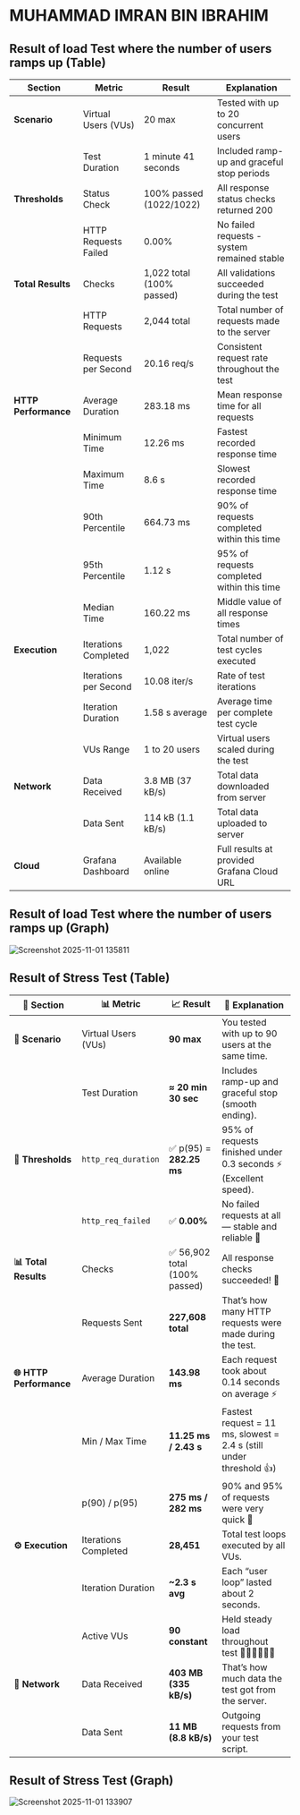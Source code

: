 # MUHAMMAD IMRAN BIN IBRAHIM



## Result of load Test where the number of users ramps up (Table)

| Section | Metric | Result | Explanation |
|---------|--------|--------|-------------|
| **Scenario** | Virtual Users (VUs) | 20 max | Tested with up to 20 concurrent users |
| | Test Duration | 1 minute 41 seconds | Included ramp-up and graceful stop periods |
| **Thresholds** | Status Check | 100% passed (1022/1022) | All response status checks returned 200 |
| | HTTP Requests Failed | 0.00% | No failed requests - system remained stable |
| **Total Results** | Checks | 1,022 total (100% passed) | All validations succeeded during the test |
| | HTTP Requests | 2,044 total | Total number of requests made to the server |
| | Requests per Second | 20.16 req/s | Consistent request rate throughout the test |
| **HTTP Performance** | Average Duration | 283.18 ms | Mean response time for all requests |
| | Minimum Time | 12.26 ms | Fastest recorded response time |
| | Maximum Time | 8.6 s | Slowest recorded response time |
| | 90th Percentile | 664.73 ms | 90% of requests completed within this time |
| | 95th Percentile | 1.12 s | 95% of requests completed within this time |
| | Median Time | 160.22 ms | Middle value of all response times |
| **Execution** | Iterations Completed | 1,022 | Total number of test cycles executed |
| | Iterations per Second | 10.08 iter/s | Rate of test iterations |
| | Iteration Duration | 1.58 s average | Average time per complete test cycle |
| | VUs Range | 1 to 20 users | Virtual users scaled during the test |
| **Network** | Data Received | 3.8 MB (37 kB/s) | Total data downloaded from server |
| | Data Sent | 114 kB (1.1 kB/s) | Total data uploaded to server |
| **Cloud** | Grafana Dashboard | Available online | Full results at provided Grafana Cloud URL |

## Result of load Test where the number of users ramps up (Graph)

![Screenshot 2025-11-01 135811](https://github.com/user-attachments/assets/ac34b07e-99c3-4b13-9712-38170125a2c9)


## Result of Stress Test (Table)




| 🔹 Section              | 📊 Metric            | 📈 Result                    | 💬 Explanation                                                      |
| ----------------------- | -------------------- | ---------------------------- | ------------------------------------------------------------------- |
| **👥 Scenario**         | Virtual Users (VUs)  | **90 max**                   | You tested with up to 90 users at the same time.                    |
|                         | Test Duration        | **≈ 20 min 30 sec**          | Includes ramp-up and graceful stop (smooth ending).                 |
| **🎯 Thresholds**       | `http_req_duration`  | ✅ p(95) = **282.25 ms**      | 95% of requests finished under 0.3 seconds ⚡ (Excellent speed).     |
|                         | `http_req_failed`    | ✅ **0.00%**                  | No failed requests at all — stable and reliable 💪                  |
| **📊 Total Results**    | Checks               | ✅ 56,902 total (100% passed) | All response checks succeeded! 🎉                                   |
|                         | Requests Sent        | **227,608 total**            | That’s how many HTTP requests were made during the test.            |
| **🌐 HTTP Performance** | Average Duration     | **143.98 ms**                | Each request took about 0.14 seconds on average ⚡                   |
|                         | Min / Max Time       | **11.25 ms / 2.43 s**        | Fastest request = 11 ms, slowest = 2.4 s (still under threshold 👍) |
|                         | p(90) / p(95)        | **275 ms / 282 ms**          | 90% and 95% of requests were very quick 🚀                          |
| **⚙️ Execution**        | Iterations Completed | **28,451**                   | Total test loops executed by all VUs.                               |
|                         | Iteration Duration   | **~2.3 s avg**               | Each “user loop” lasted about 2 seconds.                            |
|                         | Active VUs           | **90 constant**              | Held steady load throughout test 🧍‍♂️🧍‍♀️🧍‍♂️                    |
| **📡 Network**          | Data Received        | **403 MB (335 kB/s)**        | That’s how much data the test got from the server.                  |
|                         | Data Sent            | **11 MB (8.8 kB/s)**         | Outgoing requests from your test script.                            |


## Result of Stress Test (Graph)




![Screenshot 2025-11-01 133907](https://github.com/user-attachments/assets/92f2db85-f68e-482f-9f75-f0450f739807)

